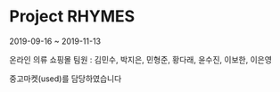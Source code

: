 ﻿# Project RHYMES

2019-09-16 ~ 2019-11-13

온라인 의류 쇼핑몰
팀원 : 김민수, 박지은, 민형준, 황다래, 윤수진, 이보한, 이은영

중고마켓(used)를 담당하였습니다

